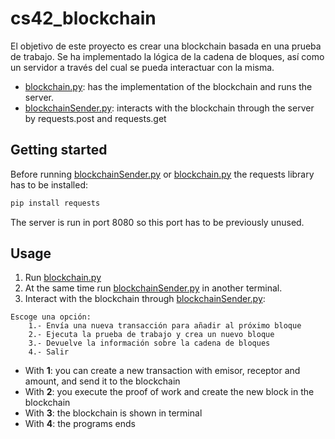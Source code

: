 # cs42_blockchain
El objetivo de este proyecto es crear una blockchain basada en una prueba de trabajo. Se ha implementado la lógica de la cadena de bloques, así como un servidor a través del cual se pueda interactuar con la misma.

- [blockchain.py](blockchain.py): has the implementation of the blockchain and runs the server.
- [blockchainSender.py](blockchainSender.py): interacts with the blockchain through the server by requests.post and requests.get 

## Getting started
Before running [blockchainSender.py](blockchainSender.py) or [blockchain.py](blockchain.py) the requests library has to be installed:
```bash
pip install requests
```

The server is run in port 8080 so this port has to be previously unused.

## Usage
1. Run [blockchain.py](blockchain.py)
2. At the same time run [blockchainSender.py](blockchainSender.py) in another terminal.
3. Interact with the blockchain through [blockchainSender.py](blockchainSender.py):
```
Escoge una opción:
    1.- Envía una nueva transacción para añadir al próximo bloque
    2.- Ejecuta la prueba de trabajo y crea un nuevo bloque
    3.- Devuelve la información sobre la cadena de bloques
    4.- Salir
```
- With **1**: you can create a new transaction with emisor, receptor and amount, and send it to the blockchain
- With **2**: you execute the proof of work and create the new block in the blockchain
- With **3**: the blockchain is shown in terminal
- With **4**: the programs ends